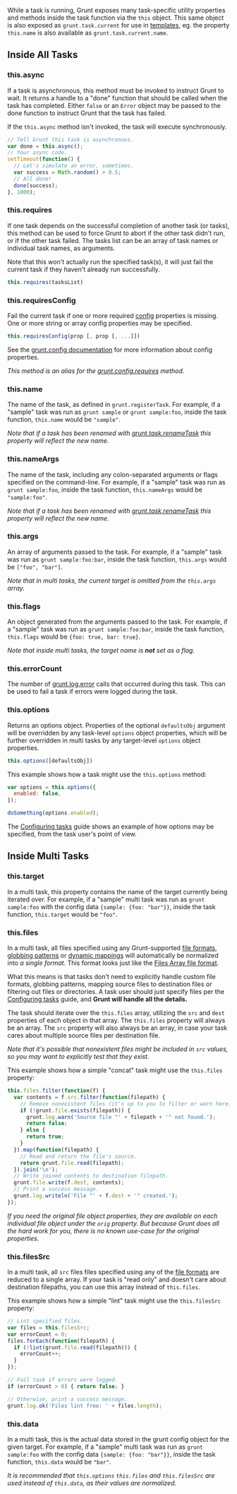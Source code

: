 While a task is running, Grunt exposes many task-specific utility properties and methods inside the task function via the `this` object. This same object is also exposed as `grunt.task.current` for use in [templates](grunt.template), eg. the property `this.name` is also available as `grunt.task.current.name`.

## Inside All Tasks

### this.async
If a task is asynchronous, this method must be invoked to instruct Grunt to wait. It returns a handle to a "done" function that should be called when the task has completed. Either `false` or an `Error` object may be passed to the done function to instruct Grunt that the task has failed.

If the `this.async` method isn't invoked, the task will execute synchronously.

```javascript
// Tell Grunt this task is asynchronous.
var done = this.async();
// Your async code.
setTimeout(function() {
  // Let's simulate an error, sometimes.
  var success = Math.random() > 0.5;
  // All done!
  done(success);
}, 1000);
```

### this.requires
If one task depends on the successful completion of another task (or tasks), this method can be used to force Grunt to abort if the other task didn't run, or if the other task failed. The tasks list can be an array of task names or individual task names, as arguments.

Note that this won't actually run the specified task(s), it will just fail the current task if they haven't already run successfully.

```javascript
this.requires(tasksList)
```

### this.requiresConfig
Fail the current task if one or more required [config](grunt.config) properties is missing. One or more string or array config properties may be specified.

```javascript
this.requiresConfig(prop [, prop [, ...]])
```

See the [grunt.config documentation](grunt.config) for more information about config properties.

_This method is an alias for the [grunt.config.requires](grunt.config#grunt.config.requires) method._

### this.name
The name of the task, as defined in `grunt.registerTask`. For example, if a "sample" task was run as `grunt sample` or `grunt sample:foo`, inside the task function, `this.name` would be `"sample"`.

_Note that if a task has been renamed with [grunt.task.renameTask](grunt.task#grunt.task.renameTask) this property will reflect the new name._


### this.nameArgs
The name of the task, including any colon-separated arguments or flags specified on the command-line. For example, if a "sample" task was run as `grunt sample:foo`, inside the task function, `this.nameArgs` would be `"sample:foo"`.

_Note that if a task has been renamed with [grunt.task.renameTask](grunt.task#grunt.task.renameTask) this property will reflect the new name._

### this.args
An array of arguments passed to the task. For example, if a "sample" task was run as `grunt sample:foo:bar`, inside the task function, `this.args` would be `["foo", "bar"]`.

_Note that in multi tasks, the current target is omitted from the `this.args` array._

### this.flags
An object generated from the arguments passed to the task. For example, if a "sample" task was run as `grunt sample:foo:bar`, inside the task function, `this.flags` would be `{foo: true, bar: true}`.

_Note that inside multi tasks, the target name is **not** set as a flag._

### this.errorCount
The number of [grunt.log.error](grunt.log#grunt.log.error) calls that occurred during this task. This can be used to fail a task if errors were logged during the task.

### this.options
Returns an options object. Properties of the optional `defaultsObj` argument will be overridden by any task-level `options` object properties, which will be further overridden in multi tasks by any target-level `options` object properties.

```js
this.options([defaultsObj])
```

This example shows how a task might use the `this.options` method:

```js
var options = this.options({
  enabled: false,
});

doSomething(options.enabled);
```

The [Configuring tasks](configuring-tasks#options) guide shows an example of how options may be specified, from the task user's point of view.

## Inside Multi Tasks

### this.target
In a multi task, this property contains the name of the target currently being iterated over. For example, if a "sample" multi task was run as `grunt sample:foo` with the config data `{sample: {foo: "bar"}}`, inside the task function, `this.target` would be `"foo"`.

### this.files
In a multi task, all files specified using any Grunt-supported [file formats](configuring-tasks#files), [globbing patterns](configuring-tasks#globbing-patterns) or [dynamic mappings](configuring-tasks#building-the-files-object-dynamically) will automatically be normalized into _a single format_. This format looks just like the [Files Array file format](configuring-tasks#files-array-format).

What this means is that tasks don't need to explicitly handle custom file formats, globbing patterns, mapping source files to destination files or filtering out files or directories. A task user should just specify files per the [Configuring tasks](configuring-tasks#files) guide, and **Grunt will handle all the details.**

The task should iterate over the `this.files` array, utilizing the `src` and `dest` properties of each object in that array. The `this.files` property will always be an array. The `src` property will also always be an array, in case your task cares about multiple source files per destination file.

_Note that it's possible that nonexistent files might be included in `src` values, so you may want to explicitly test that they exist._

This example shows how a simple "concat" task might use the `this.files` property:

```js
this.files.filter(function(f) {
  var contents = f.src.filter(function(filepath) {
    // Remove nonexistent files (it's up to you to filter or warn here).
    if (!grunt.file.exists(filepath)) {
      grunt.log.warn('Source file "' + filepath + '" not found.');
      return false;
    } else {
      return true;
    }
  }).map(function(filepath) {
    // Read and return the file's source.
    return grunt.file.read(filepath);
  }).join('\n');
  // Write joined contents to destination filepath.
  grunt.file.write(f.dest, contents);
  // Print a success message.
  grunt.log.writeln('File "' + f.dest + '" created.');
});
```

_If you need the original file object properties, they are available on each individual file object under the `orig` property. But because Grunt does all the hard work for you, there is no known use-case for the original properties._

### this.filesSrc
In a multi task, all `src` files files specified using any of the [file formats](configuring-tasks#files) are reduced to a single array. If your task is "read only" and doesn't care about destination filepaths, you can use this array instead of `this.files`.

This example shows how a simple "lint" task might use the `this.filesSrc` property:

```js
// Lint specified files.
var files = this.filesSrc;
var errorCount = 0;
files.forEach(function(filepath) {
  if (!lint(grunt.file.read(filepath))) {
    errorCount++;
  }
});

// Fail task if errors were logged.
if (errorCount > 0) { return false; }

// Otherwise, print a success message.
grunt.log.ok('Files lint free: ' + files.length);
```

### this.data
In a multi task, this is the actual data stored in the grunt config object for the given target. For example, if a "sample" multi task was run as `grunt sample:foo` with the config data `{sample: {foo: "bar"}}`, inside the task function, `this.data` would be `"bar"`.

_It is recommended that `this.options` `this.files` and `this.filesSrc` are used instead of `this.data`, as their values are normalized._
